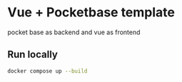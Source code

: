 # Vue + Pocketbase template

pocket base as backend and vue as frontend

## Run locally

```bash
docker compose up --build
```
